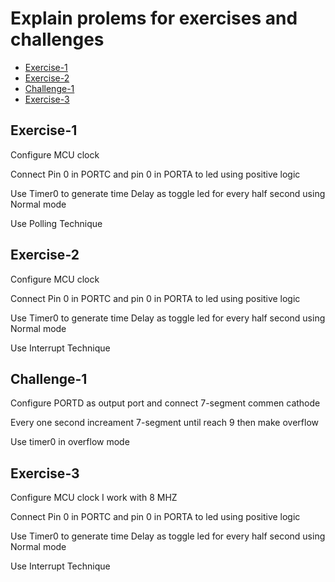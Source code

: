 # Explain prolems for exercises and challenges
- [Exercise-1](#Exercise-1)
- [Exercise-2](#Exercise-2)
- [Challenge-1](#Challenge-1)
- [Exercise-3](#Exercise-3)



## Exercise-1
<p>Configure MCU clock </p>
<p>Connect Pin 0 in PORTC and pin 0 in PORTA to led using positive logic </p>
<p>Use Timer0 to generate time Delay as toggle led for every half second using Normal mode</p>
<p>Use Polling Technique</p>


## Exercise-2
<p>Configure MCU clock </p>
<p>Connect Pin 0 in PORTC and pin 0 in PORTA to led using positive logic </p>
<p>Use Timer0 to generate time Delay as toggle led for every half second using Normal mode</p>
<p>Use Interrupt Technique</p>

## Challenge-1
<p>Configure PORTD as output port and connect 7-segment commen cathode </p>
<p>Every one second increament 7-segment until reach 9 then make overflow </p>
<p>Use timer0 in overflow mode </p>

## Exercise-3
<p>Configure MCU clock I work with 8 MHZ</p>
<p>Connect Pin 0 in PORTC and pin 0 in PORTA to led using positive logic </p>
<p>Use Timer0 to generate time Delay as toggle led for every half second using Normal mode</p>
<p>Use Interrupt Technique</p>
